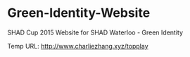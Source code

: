 # Green-Identity-Website
SHAD Cup 2015 Website for SHAD Waterloo - Green Identity

Temp URL: http://www.charliezhang.xyz/topplay
